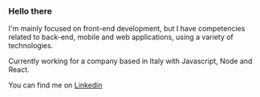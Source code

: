 ### Hello there</h2>

I'm mainly focused on front-end development, but I have competencies related to back-end, mobile and web applications, using a variety of technologies.

Currently working for a company based in Italy with Javascript, Node and React. 

You can find me on <a href="https://www.linkedin.com/in/fernandojuriolli/" target="_blank" title="LinkedIn">Linkedin</a>


   
